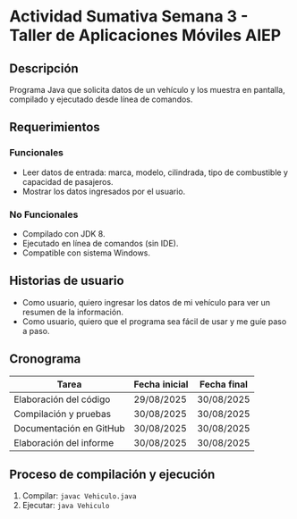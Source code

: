 # Actividad Sumativa Semana 3 - Taller de Aplicaciones Móviles AIEP

## Descripción
Programa Java que solicita datos de un vehículo y los muestra en pantalla, compilado y ejecutado desde línea de comandos.

## Requerimientos
### Funcionales
- Leer datos de entrada: marca, modelo, cilindrada, tipo de combustible y capacidad de pasajeros.
- Mostrar los datos ingresados por el usuario.

### No Funcionales
- Compilado con JDK 8.
- Ejecutado en línea de comandos (sin IDE).
- Compatible con sistema Windows.

## Historias de usuario
- Como usuario, quiero ingresar los datos de mi vehículo para ver un resumen de la información.
- Como usuario, quiero que el programa sea fácil de usar y me guíe paso a paso.

## Cronograma
| Tarea                                    | Fecha inicial | Fecha final |
|-------------------------------|---------------|-------------|
| Elaboración del código       | 29/08/2025 | 30/08/2025 |
| Compilación y pruebas       | 30/08/2025 | 30/08/2025 |
| Documentación en GitHub | 30/08/2025 | 30/08/2025 |
| Elaboración del informe      | 30/08/2025 | 30/08/2025 |

## Proceso de compilación y ejecución
1. Compilar: `javac Vehiculo.java`
2. Ejecutar: `java Vehiculo`
